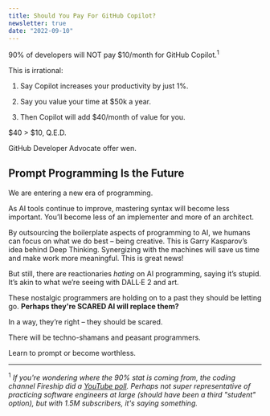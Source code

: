```yaml
---
title: Should You Pay For GitHub Copilot?
newsletter: true
date: "2022-09-10"
---
```


90% of developers will NOT pay $10/month for GitHub Copilot.<sup>1</sup>

This is irrational:

1. Say Copilot increases your productivity by just 1%.

2. Say you value your time at $50k a year.

3. Then Copilot will add $40/month of value for you.

$40 > $10, Q.E.D.

GitHub Developer Advocate offer wen.

## Prompt Programming Is the Future

We are entering a new era of programming.

As AI tools continue to improve, mastering syntax will become less important. You’ll become less of an implementer and more of an architect.

By outsourcing the boilerplate aspects of programming to AI, we humans can focus on what we do best – being creative. This is Garry Kasparov’s idea behind Deep Thinking. Synergizing with the machines will save us time and make work more meaningful. This is great news!

But still, there are reactionaries *hating* on AI programming, saying it’s stupid. It’s akin to what we’re seeing with DALL·E 2 and art.

These nostalgic programmers are holding on to a past they should be letting go. **Perhaps they're SCARED AI will replace them?**

In a way, they’re right – they should be scared.

There will be techno-shamans and peasant programmers.

Learn to prompt or become worthless.

---

<sup>1</sup> *If you're wondering where the 90% stat is coming from, the coding channel Fireship did a [YouTube poll](https://www.youtube.com/post/UgkxVUxLUaQwTZdhvHzXp1wjnSUdAD0vd6zp). Perhaps not super representative of practicing software engineers at large (should have been a third "student" option), but with 1.5M subscribers, it's saying something.*
